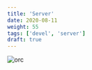```yaml
---
title: 'Server'
date: 2020-08-11
weight: 55
tags: ['devel', 'server']
draft: true
---
```


![orc](/img/orc.svg?width=192px)
